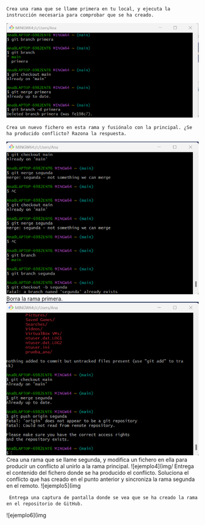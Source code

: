 
    Crea una rama que se llame primera en tu local, y ejecuta la instrucción necesaria para comprobar que se ha creado.

![ejemplo1](img/captura30.png)

    Crea un nuevo fichero en esta rama y fusiónalo con la principal. ¿Se ha producido conflicto? Razona la respuesta.
![ejemplo2](img/captura31.png)
    Borra la rama primera.
![ejemplo3](img/captura32.png)
    Crea una rama que se llame segunda, y modifica un fichero en ella para producir un conflicto al unirlo a la rama principal. 
![ejemplo4](img/
    Entrega el contenido del fichero donde se ha producido el conflicto.
    Soluciona el conflicto que has creado en el punto anterior y sincroniza la rama segunda en el remoto.
![ejemplo5](img
    
     Entrega una captura de pantalla donde se vea que se ha creado la rama en el repositorio de GitHub.
![ejemplo6](img













